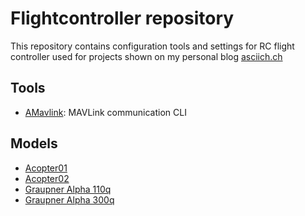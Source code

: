 # Flightcontroller repository

This repository contains configuration tools and settings for RC flight controller used for projects shown on my personal blog
[asciich.ch](https://asciich.ch/)

## Tools

* [AMavlink](tools/amavlink/): MAVLink communication CLI

## Models

* [Acopter01](quadrocopter/cc3d/acopter01/settings)
* [Acopter02](quadrocopter/arducopter_apm2.8/configurations/acopter02)
* [Graupner Alpha 110q](quadrocopter/graupner_alpha_110q)
* [Graupner Alpha 300q](quadrocopter/graupner_alpha_300q)